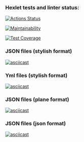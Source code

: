 ### Hexlet tests and linter status:
[![Actions Status](https://github.com/DmitriyChestnov/frontend-project-46/workflows/hexlet-check/badge.svg)](https://github.com/DmitriyChestnov/frontend-project-46/actions)

[![Maintainability](https://api.codeclimate.com/v1/badges/1e720de8df4906e3d41a/maintainability)](https://codeclimate.com/github/DmitriyChestnov/frontend-project-46/maintainability)

[![Test Coverage](https://api.codeclimate.com/v1/badges/1e720de8df4906e3d41a/test_coverage)](https://codeclimate.com/github/DmitriyChestnov/frontend-project-46/test_coverage)

### JSON files (stylish format)
[![asciicast](https://asciinema.org/a/6jyqgngKfAjKY3UtXEdhefAlv.svg)](https://asciinema.org/a/6jyqgngKfAjKY3UtXEdhefAlv)

### Yml files (stylish format)
[![asciicast](https://asciinema.org/a/sNJ30Er2VstjBunSXYe1i8rhK.svg)](https://asciinema.org/a/sNJ30Er2VstjBunSXYe1i8rhK)

### JSON files (plane format)
[![asciicast](https://asciinema.org/a/uCxXH6qKXv6oyMfmgMXeZb987.svg)](https://asciinema.org/a/uCxXH6qKXv6oyMfmgMXeZb987)

### JSON files (json format)
[![asciicast](https://asciinema.org/a/XfYDZaBE8lJzjrtmtW591j08i.svg)](https://asciinema.org/a/XfYDZaBE8lJzjrtmtW591j08i)
